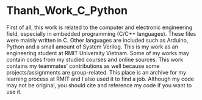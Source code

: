 # Thanh_Work_C_Python
First of all, this work is related to the computer and electronic engineering field, especially in embedded programming (C/C++ languages).
These files were mainly written in C. Other languages are included such as Arduino, Python and a small amount of System Verilog.
This is my work as an engineering student at RMIT University Vietnam. Some of my works may contain codes from my studied courses and online sources.
This work contains my teammates’ contributions as well because some projects/assignments are group-related.
This place is an archive for my learning process at RMIT and I also used it to find a job. 
Although my code may not be original, you should cite and reference my code if you want to use it.


